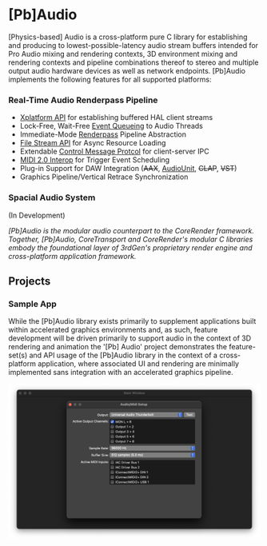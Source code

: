# [Pb]Audio

[Physics-based] Audio is a cross-platform pure C library for establishing and producing to lowest-possible-latency audio stream buffers intended for Pro Audio mixing and rendering contexts, 3D environment mixing and rendering contexts and pipeline combinations thereof to stereo and multiple output audio hardware devices as well as network endpoints.  [Pb]Audio implements the following features for all supported platforms:

### Real-Time Audio Renderpass Pipeline

* <a href="https://github.com/3rdGen-Media/PbAudio/blob/master/%5BPb%5DAudio/%5BPb%5DAudio/PbAudioAPI.h">Xplatform API</a> for establishing buffered HAL client streams
* Lock-Free, Wait-Free <a href="https://github.com/3rdGen-Media/PbAudio/blob/master/%5BPb%5DAudio/%5BPb%5DAudio/pba_event_queue.h">Event Queueing</a> to Audio Threads
* Immediate-Mode <a href="https://github.com/3rdGen-Media/PbAudio/blob/master/%5BPb%5DAudio/%5BPb%5DAudio/PbAudioRenderPass.h">Renderpass</a> Pipeline Abstraction
* <a href="https://github.com/3rdGen-Media/PbAudio/blob/master/%5BPb%5DAudio/%5BPb%5DAudio/PbAudioFileStream.h">File Stream API</a> for Async Resource Loading
* Extendable <a href="https://github.com/3rdGen-Media/PbAudio/blob/master/%5BPb%5DAudio/CMidi/CMidiMessage.h">Control Message Protcol</a> for client-server IPC
* <a href="https://github.com/3rdGen-Media/PbAudio/tree/master/%5BPb%5DAudio/CMidi">MIDI 2.0 Interop</a> for Trigger Event Scheduling
* Plug-in Support for DAW Integration (<s>AAX</s>, <a href="https://github.com/3rdGen-Media/PbAudio/blob/master/Projects/%5BPb%5D%20Audio/Render/PBAudioUnit.m">AudioUnit</a>, <s>CLAP</s>, <s>VST</s>)
* Graphics Pipeline/Vertical Retrace Synchronization

### Spacial Audio System

(In Development)

*[Pb]Audio is the modular audio counterpart to the CoreRender framework.  Together, [Pb]Audio, CoreTransport and CoreRender's modular C libraries embody the foundational layer of 3rdGen's proprietary render engine and cross-platform application framework.* 

## Projects

### Sample App

While the [Pb]Audio library exists primarily to supplement applications built within accelerated graphics environments and, as such, feature development will be driven primarily to support audio in the context of 3D rendering and animation the '[Pb] Audio' project demonstrates the feature-set(s) and API usage of the [Pb]Audio library in the context of a cross-platform application, where associated UI and rendering are minimally implemented sans integration with an accelerated graphics pipeline.

<img align="center" src="https://github.com/3rdGen-Media/PbAudio/blob/master/Projects/%5BPb%5D%20Audio/Assets/Images/MainWindow.png"/>
